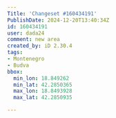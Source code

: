 ```yaml
---
Title: 'Changeset #160434191'
PublishDate: 2024-12-20T13:40:34Z
id: 160434191
user: dada24
comment: new area
created_by: iD 2.30.4
tags:
- Montenegro
- Budva
bbox:
  min_lon: 18.849262
  min_lat: 42.2850365
  max_lon: 18.8493928
  max_lat: 42.2850935

---
```

